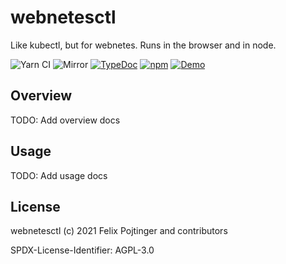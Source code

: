 # webnetesctl

Like kubectl, but for webnetes. Runs in the browser and in node.

![Yarn CI](https://github.com/alphahorizonio/webnetesctl/workflows/Yarn%20CI/badge.svg)
![Mirror](https://github.com/alphahorizonio/webnetesctl/workflows/Mirror/badge.svg)
[![TypeDoc](https://img.shields.io/badge/TypeScript-Documentation-informational)](https://alphahorizonio.github.io/webnetesctl/)
[![npm](https://img.shields.io/npm/v/@alphahorizonio/webnetesctl)](https://www.npmjs.com/package/@alphahorizonio/webnetesctl)
[![Demo](https://img.shields.io/badge/Demo-webnetesctl.vercel.app-blueviolet)](https://webnetesctl.vercel.app/)

## Overview

TODO: Add overview docs

## Usage

TODO: Add usage docs

## License

webnetesctl (c) 2021 Felix Pojtinger and contributors

SPDX-License-Identifier: AGPL-3.0
